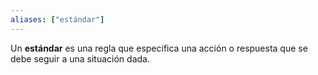 ```yaml
---
aliases: ["estándar"]
---
```

Un **estándar** es una regla que especifica una acción o respuesta que se debe seguir a una situación dada.
